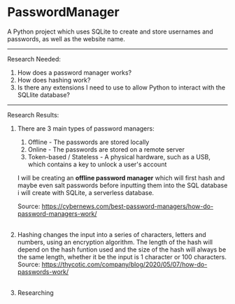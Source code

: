 # PasswordManager
A Python project which uses SQLite to create and store usernames and passwords, as well as the website name.

---
Research Needed:
1. How does a password manager works?
2. How does hashing work?
3. Is there any extensions I need to use to allow Python to interact with the SQLlite database?
---
Research Results:
1. There are 3 main types of password managers:
    1. Offline - The passwords are stored locally
    2. Online - The passwords are stored on a remote server
    3. Token-based / Stateless - A physical hardware, such as a USB, which contains a key to unlock a user's account
    
    <p>I will be creating an <b>offline password manager</b> which will first hash and maybe even salt passwords before inputting them into the SQL database i will create with SQLite, a serverless database.</p>
    Source: <a href="https://cybernews.com/best-password-managers/how-do-password-managers-work/">https://cybernews.com/best-password-managers/how-do-password-managers-work/</a><br><br>

2. Hashing changes the input into a series of characters, letters and numbers, using an encryption algorithm. The length of the hash will depend on the hash funtion used and the size of the hash will always be the same length, whether it be the input is 1 character or 100 characters.<br>
Source: <a href="https://thycotic.com/company/blog/2020/05/07/how-do-passwords-work/">https://thycotic.com/company/blog/2020/05/07/how-do-passwords-work/</a><br><br>

3. Researching